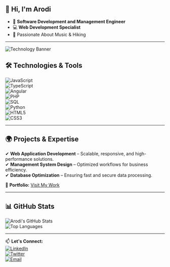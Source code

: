 ## 👋 Hi, I'm Arodi  

- 🚀 **Software Development and Management Engineer**  
- 💻 **Web Development Specialist**  
- 🎸 Passionate About Music & Hiking  

---  

![Technology Banner](https://source.unsplash.com/1600x400/?technology,code)  

## 🛠️ Technologies & Tools  

![JavaScript](https://img.shields.io/badge/JavaScript-F7DF1E?style=for-the-badge&logo=javascript&logoColor=black)  
![TypeScript](https://img.shields.io/badge/TypeScript-3178C6?style=for-the-badge&logo=typescript&logoColor=white)  
![Angular](https://img.shields.io/badge/Angular-DD0031?style=for-the-badge&logo=angular&logoColor=white)  
![PHP](https://img.shields.io/badge/PHP-777BB4?style=for-the-badge&logo=php&logoColor=white)  
![SQL](https://img.shields.io/badge/SQL-4479A1?style=for-the-badge&logo=MySQL&logoColor=white)  
![Python](https://img.shields.io/badge/Python-3776AB?style=for-the-badge&logo=python&logoColor=white)  
![HTML5](https://img.shields.io/badge/HTML5-E34F26?style=for-the-badge&logo=html5&logoColor=white)  
![CSS3](https://img.shields.io/badge/CSS3-1572B6?style=for-the-badge&logo=css3&logoColor=white)  

---  

## 🌍 Projects & Expertise  

✔ **Web Application Development** – Scalable, responsive, and high-performance solutions.  
✔ **Management System Design** – Optimized workflows for business efficiency.  
✔ **Database Optimization** – Ensuring fast and secure data processing.  

🔗 **Portfolio:** [Visit My Work](https://example.com)  

---  

## 📊 GitHub Stats  

![Arodi's GitHub Stats](https://github-readme-stats.vercel.app/api?username=arodoo&show_icons=true&theme=tokyonight)  
![Top Languages](https://github-readme-stats.vercel.app/api/top-langs/?username=arodoo&layout=compact&theme=tokyonight)  

---  

📫 **Let's Connect:**  
[![LinkedIn](https://img.shields.io/badge/LinkedIn-0A66C2?style=for-the-badge&logo=linkedin&logoColor=white)](https://linkedin.com/in/yourprofile)  
[![Twitter](https://img.shields.io/badge/Twitter-1DA1F2?style=for-the-badge&logo=twitter&logoColor=white)](https://twitter.com/yourprofile)  
[![Email](https://img.shields.io/badge/Email-D14836?style=for-the-badge&logo=gmail&logoColor=white)](mailto:your.email@example.com)  



<!--
**arodoo/arodoo** is a ✨ _special_ ✨ repository because its `README.md` (this file) appears on your GitHub profile.

Here are some ideas to get you started:

- 🔭 I’m currently working on ...
- 🌱 I’m currently learning ...
- 👯 I’m looking to collaborate on ...
- 🤔 I’m looking for help with ...
- 💬 Ask me about ...
- 📫 How to reach me: ...
- 😄 Pronouns: ...
- ⚡ Fun fact: ...
-->
